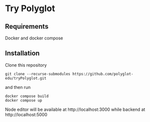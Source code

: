# Try Polyglot

## Requirements
Docker and docker compose

## Installation
Clone this repository 
```
git clone --recurse-submodules https://github.com/polyglot-edu/tryPolyglot.git
```
and then run
```
docker compose build
docker compose up
```
Node editor will be available at http://localhost:3000 while backend at http://localhost:5000

